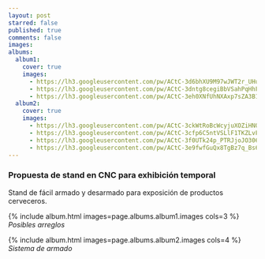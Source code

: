 ```yaml
---
layout: post
starred: false
published: true
comments: false
images:
albums:
  album1:
    cover: true
    images:
      - https://lh3.googleusercontent.com/pw/ACtC-3d6bhXU9M97wJWT2r_UHupERbQXkUqctAQ94FxisP9-sVZ1VnUbbZbd10x3J0Ssn5XW35_MEPzQgrEjugwTtQaTzmI1h_sRftIJNXx77GA9TQ76PCB2xGt_SykwRfga5Fey3nlTOt0XNoty9IwHAbbUhQ=w1572-h806-no?authuser=1
      - https://lh3.googleusercontent.com/pw/ACtC-3dntg8cegiBbVSahPqHhFYDZOuEP6zn4B38TsMHCJ5o1cPfNnoKZjkt0Bu4c4lbCjRT5qzg2JLSxRbH2Y8zwmV19OqqVvUaBTj6I0bjcSSurddTT15Da8qmBNK6hhoRCCpPL74_3P_sV4QTWZawQ0zjmQ=w1572-h806-no?authuser=1
      - https://lh3.googleusercontent.com/pw/ACtC-3eh0XNfUhNXAxp7sZA3B1JlxrubhM-gAwAFsW2pgZQH6C47nvGu319xhE_S4cRoZCDY5pNR9jjJ7E3UDEhRM_Y87OkPwBSypgHoI_RfADp9wQvpf5IOfqFMYo-N9shFDQjoFZH0wmL3bjNOucuAfUu0dw=w1096-h498-no?authuser=1
  album2:
    cover: true
    images:
      - https://lh3.googleusercontent.com/pw/ACtC-3ckWtRoBcWcyjuXOZiHN0cmXwPmjEbz4QSNPnPjUF5PwXvWYva3S2hTaPbwnymn5UCnYlTCqFIT4FtTzNGo6QJv41xVE-qvKmEa7tAhcxYqmIwPREx4__Fbr-HMsVzX2icLz2utqxoKUWPFiFuRbQNYeg=w930-h1240-no?authuser=1
      - https://lh3.googleusercontent.com/pw/ACtC-3cfp6C5ntVSLlF1TKZLvFqd0v2U13fQ-T-o4PJL8yvPgS7XF1r9rrUa31cBqg9NrZyydG7E7wK1nmSNZRXmUf6-ppB1NvjoL1w-QGPsXAP1-DvaGx84BDDnMYYh0wbJnMk_8TdO7wsvUHaoC6t26DgJ0w=w1586-h1240-no?authuser=1
      - https://lh3.googleusercontent.com/pw/ACtC-3f0UTk24p_PTRJjoJO306wCkp1duaj0sS3p9U44yt_OeI8upcDc_Uk95lFwFspP3JMwmgoEVQiiAloPerUTqpg4zdkMh__XIErOyYss4D9M6ORtlozHktDiSPj7qHK8TWnHsBJ8GKI6kV8nNOrrZDE5FQ=w1716-h1240-no?authuser=1
      - https://lh3.googleusercontent.com/pw/ACtC-3e9fwfGuQx8TgBz7q_Bs6bLP3vdv5oZJEpOnz_07Wd29nMDzSy2qgxHBTdCyuSe1mIQeuuVAYw66HPVL5Ot_Awai0_2BaXAGToB5R6yTImGu_ZOWeHPjaWyvvzy5-MlVism7XjJXqyMW9DyrDbZZSHJNw=w1743-h1240-no?authuser=1
---
```


### Propuesta de stand en CNC para exhibición temporal
Stand de fácil armado y desarmado para exposición de productos cerveceros.

{% include album.html images=page.albums.album1.images cols=3 %}
*Posibles arreglos*

{% include album.html images=page.albums.album2.images cols=4 %}
*Sistema de armado*

<!-- Añadir las fotos -->
